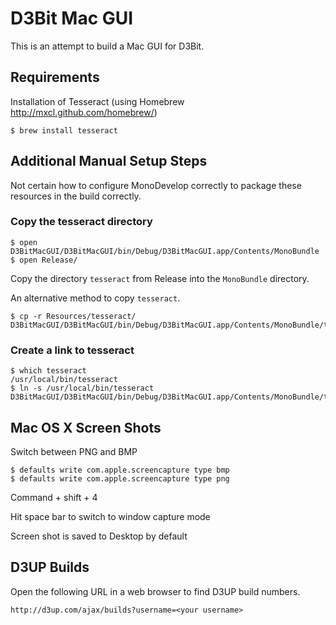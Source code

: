 # D3Bit Mac GUI

This is an attempt to build a Mac GUI for D3Bit.

## Requirements

Installation of Tesseract (using Homebrew http://mxcl.github.com/homebrew/)

```
$ brew install tesseract
```

## Additional Manual Setup Steps

Not certain how to configure MonoDevelop correctly to package these resources in the build correctly.

### Copy the tesseract directory

```
$ open D3BitMacGUI/D3BitMacGUI/bin/Debug/D3BitMacGUI.app/Contents/MonoBundle
$ open Release/
```
Copy the directory `tesseract` from Release into the `MonoBundle` directory.

An alternative method to copy `tesseract`.

```
$ cp -r Resources/tesseract/ D3BitMacGUI/D3BitMacGUI/bin/Debug/D3BitMacGUI.app/Contents/MonoBundle/tesseract
```

### Create a link to tesseract

```
$ which tesseract
/usr/local/bin/tesseract
$ ln -s /usr/local/bin/tesseract D3BitMacGUI/D3BitMacGUI/bin/Debug/D3BitMacGUI.app/Contents/MonoBundle/tesseract/tesseract_mac
```

## Mac OS X Screen Shots

Switch between PNG and BMP
```
$ defaults write com.apple.screencapture type bmp
$ defaults write com.apple.screencapture type png
```

Command + shift + 4

Hit space bar to switch to window capture mode

Screen shot is saved to Desktop by default

## D3UP Builds

Open the following URL in a web browser to find D3UP build numbers.

```
http://d3up.com/ajax/builds?username=<your username>
```
